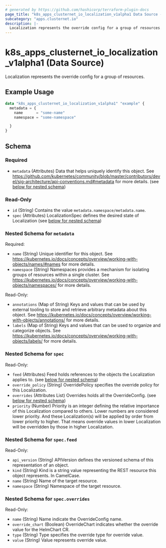 ```yaml
---
# generated by https://github.com/hashicorp/terraform-plugin-docs
page_title: "k8s_apps_clusternet_io_localization_v1alpha1 Data Source - terraform-provider-k8s"
subcategory: "apps.clusternet.io"
description: |-
  Localization represents the override config for a group of resources.
---
```


# k8s_apps_clusternet_io_localization_v1alpha1 (Data Source)

Localization represents the override config for a group of resources.

## Example Usage

```terraform
data "k8s_apps_clusternet_io_localization_v1alpha1" "example" {
  metadata = {
    name      = "some-name"
    namespace = "some-namespace"

  }
}
```

<!-- schema generated by tfplugindocs -->
## Schema

### Required

- `metadata` (Attributes) Data that helps uniquely identify this object. See https://github.com/kubernetes/community/blob/master/contributors/devel/sig-architecture/api-conventions.md#metadata for more details. (see [below for nested schema](#nestedatt--metadata))

### Read-Only

- `id` (String) Contains the value `metadata.namespace/metadata.name`.
- `spec` (Attributes) LocalizationSpec defines the desired state of Localization (see [below for nested schema](#nestedatt--spec))

<a id="nestedatt--metadata"></a>
### Nested Schema for `metadata`

Required:

- `name` (String) Unique identifier for this object. See https://kubernetes.io/docs/concepts/overview/working-with-objects/names/#names for more details.
- `namespace` (String) Namespaces provides a mechanism for isolating groups of resources within a single cluster. See https://kubernetes.io/docs/concepts/overview/working-with-objects/namespaces/ for more details.

Read-Only:

- `annotations` (Map of String) Keys and values that can be used by external tooling to store and retrieve arbitrary metadata about this object. See https://kubernetes.io/docs/concepts/overview/working-with-objects/annotations/ for more details.
- `labels` (Map of String) Keys and values that can be used to organize and categorize objects. See https://kubernetes.io/docs/concepts/overview/working-with-objects/labels/ for more details.


<a id="nestedatt--spec"></a>
### Nested Schema for `spec`

Read-Only:

- `feed` (Attributes) Feed holds references to the objects the Localization applies to. (see [below for nested schema](#nestedatt--spec--feed))
- `override_policy` (String) OverridePolicy specifies the override policy for this Localization.
- `overrides` (Attributes List) Overrides holds all the OverrideConfig. (see [below for nested schema](#nestedatt--spec--overrides))
- `priority` (Number) Priority is an integer defining the relative importance of this Localization compared to others. Lower numbers are considered lower priority. And these Localization(s) will be applied by order from lower priority to higher. That means override values in lower Localization will be overridden by those in higher Localization.

<a id="nestedatt--spec--feed"></a>
### Nested Schema for `spec.feed`

Read-Only:

- `api_version` (String) APIVersion defines the versioned schema of this representation of an object.
- `kind` (String) Kind is a string value representing the REST resource this object represents. In CamelCase.
- `name` (String) Name of the target resource.
- `namespace` (String) Namespace of the target resource.


<a id="nestedatt--spec--overrides"></a>
### Nested Schema for `spec.overrides`

Read-Only:

- `name` (String) Name indicate the OverrideConfig name.
- `override_chart` (Boolean) OverrideChart indicates whether the override value for the HelmChart CR.
- `type` (String) Type specifies the override type for override value.
- `value` (String) Value represents override value.
